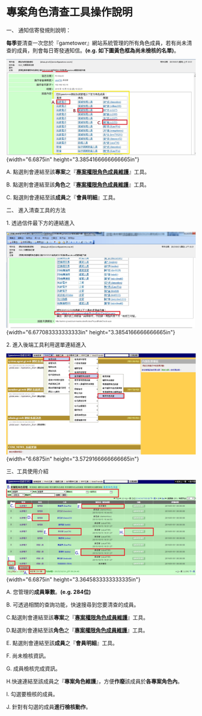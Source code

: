 # 專案角色清查工具操作說明

一、 通知信寄發規則說明：

**每季**要清查一次您於『gametower』網站系統管理的所有角色成員，若有尚未清查的成員，則會每日寄發通知信。**(e.g.
如下圖黃色框為尚未檢核的名單)**。

![信件資訊](images\media\image1.jpeg){width="6.6875in"
height="3.3854166666666665in"}

A.
點選則會連結至該**專案**之『[**專案權限角色成員維護**](https://admin.gametower.com.tw/common/admin/ProjectRole/ProjectRoleMemberList.aspx)』工具。

B.
點選則會連結至該**角色**之『[**專案權限角色成員維護**](https://admin.gametower.com.tw/common/admin/ProjectRole/ProjectRoleMemberList.aspx)』工具。

C. 點選則會連結至該**成員**之『**會員明細**』工具。

二、 進入清查工具的方法

1\. 透過信件最下方的連結進入

![信件進入後端工具](images\media\image2.jpeg){width="6.677083333333333in"
height="3.3854166666666665in"}

2\. 進入後端工具利用選單連結進入

![選單](images\media\image3.jpeg){width="6.6875in"
height="3.5729166666666665in"}

三、工具使用介紹

![工具使用說明](images\media\image4.jpeg){width="6.6875in"
height="3.3645833333333335in"}

A. 您管理的**成員筆數**。**(e.g. 284位)**

B. 可透過相關的查詢功能，快速搜尋到您要清查的成員。

C.點選則會連結至該**專案**之『[**專案權限角色成員維護**](https://admin.gametower.com.tw/common/admin/ProjectRole/ProjectRoleMemberList.aspx)』工具。

D.點選則會連結至該**角色**之『[**專案權限角色成員維護**](https://admin.gametower.com.tw/common/admin/ProjectRole/ProjectRoleMemberList.aspx)』工具。

E. 點選則會連結至該**成員**之『**會員明細**』工具。

F. 尚未檢核資訊。

G. 成員檢核完成資訊。

H.快速連結至該成員之『**專案角色維護**』，方便**作廢**該成員於**各專案角色內**。

I. 勾選要檢核的成員。

J. 針對有勾選的成員**進行檢核動作**。
